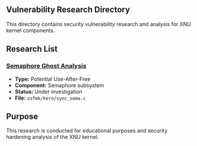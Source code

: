 
## Vulnerability Research Directory

This directory contains security vulnerability research and analysis for XNU kernel components.

## Research List

### [Semaphore Ghost Analysis](semaghost.md)
- **Type:** Potential Use-After-Free
- **Component:** Semaphore subsystem
- **Status:** Under investigation
- **File:** `osfmk/kern/sync_sema.c`

## Purpose
This research is conducted for educational purposes and security hardening analysis of the XNU kernel.

